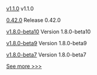 
[v1.1.0](https://github.com/hyperledger/firefly-sdk-nodejs/releases/tag/v1.1.0) v1.1.0

[0.42.0](https://github.com/hyperledger/aries-vcx/releases/tag/0.42.0) Release 0.42.0

[v1.8.0-beta10](https://github.com/hyperledger-labs/hlf-operator/releases/tag/v1.8.0-beta10) Version 1.8.0-beta10

[v1.8.0-beta9](https://github.com/hyperledger-labs/hlf-operator/releases/tag/v1.8.0-beta9) Version 1.8.0-beta9

[v1.8.0-beta7](https://github.com/hyperledger-labs/hlf-operator/releases/tag/v1.8.0-beta7) Version 1.8.0-beta7


[See more >>>](https://start-here.hyperledger.org/releases)
